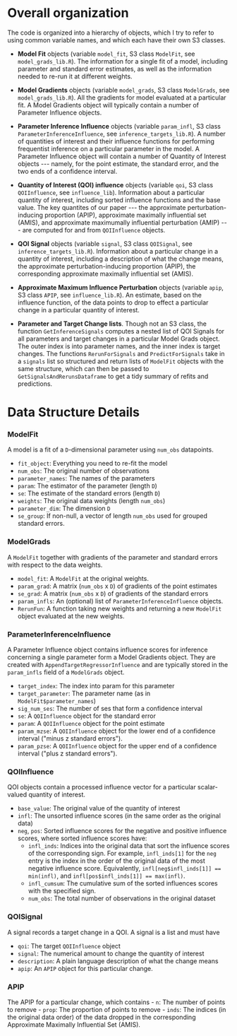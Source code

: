 
# Overall organization

The code is organized into a hierarchy of objects, which I try to refer
to using common variable names, and which each have their own S3 classes.

- **Model Fit** objects
(variable `model_fit`, S3 class `ModelFit`,
see `model_grads_lib.R`).
The information for a single fit of a model, including parameter and
standard error estimates, as well as the information
needed to re-run it at different weights.

- **Model Gradients** objects
(variable `model_grads`, S3 class `ModelGrads`, see `model_grads_lib.R`).
All the gradients for model evaluated at a particular fit.
A Model Gradients object will typically
contain a number of Parameter Influence objects.

- **Parameter Inference Influence**  objects
(variable `param_infl`, S3 class `ParameterInferenceInfluence`,
see `inference_targets_lib.R`).
A number of quantities of interest and their
influence functions for performing frequentist inference on a particular
parameter in the model. A Parameter Influence object will contain a number of
Quantity of Interest objects --- namely, for the point estimate, the
standard error, and the two ends of a
confidence interval.

- **Quantity of Interest (QOI) influence** objects
(variable `qoi`, S3 class `QOIInfluence`, see `influence_lib`).
Information about a
particular quantity of interest, including sorted influence functions and
the base value.  The key quantites of our paper --- the approximate
perturbation-inducing proportion (APIP), approximate maximally influential
set (AMIS), and approximate maximumally influential perturbation (AMIP) ---
are computed for and from `QOIInfluence` objects.

- **QOI Signal** objects
(variable `signal`, S3 class `QOISignal`, see `inference_targets_lib.R`).
Information about a particular change in a quantity of interest, including a description of what the change means, the approximate
perturbation-inducing proportion
(APIP), the corresponding approximate maximally influential set (AMIS).

- **Approximate Maximum Influence Perturbation** objects
(variable `apip`, S3 class `APIP`, see `influence_lib.R`).  An estimate,
based on the influence function, of the data points to drop to effect a
particular change in a particular quantity of interest.

- **Parameter and Target Change lists**.  Though not an S3 class, the
function `GetInferenceSignals` computes a nested list of QOI Signals
for all parameters and target changes in a particular Model Grads object.
The outer index is into parameter names, and the inner index is target
changes.  The functions `RerunForSignals` and `PredictForSignals` take
in a `signals` list so structured and return lists of `ModelFit` objects
with the same structure, which can then be passed to
`GetSignalsAndRerunsDataframe` to get a tidy summary of refits and predictions.


# Data Structure Details

### ModelFit

A model is a fit of a `D`-dimensional parameter using `num_obs` datapoints.
- `fit_object`:          Everything you need to re-fit the model
- `num_obs`:      The original number of observations
- `parameter_names`:    The names of the parameters
- `param`:   The estimator of the parameter (length `D`)
- `se`:      The estimate of the standard errors (length `D`)
- `weights`:    The original data weights (length `num_obs`)
- `parameter_dim`:    The dimension `D`
- `se_group`: If non-null, a vector of length `num_obs` used for grouped
standard errors.

### ModelGrads

A `ModelFit` together with gradients of the parameter and standard errors
with respect to the data weights.
- `model_fit`:  A `ModelFit` at the original weights.
- `param_grad`:  A matrix (`num_obs` x `D`) of gradients of the point estimates
- `se_grad`:    A matrix (`num_obs` x `D`) of gradients of the standard errors
- `param_infls`:  An (optional) list of `ParameterInferenceInfluence` objects.
- `RerunFun`:  A function taking new weights and returning a new `ModelFit`
object evaluated at the new weights.

### ParameterInferenceInfluence

A Parameter Influence object contains influence scores for inference concerning
a single parameter form a Model Gradients object.  They are
created with `AppendTargetRegressorInfluence` and are typically stored in
the `param_infls` field of a `ModelGrads` object.
- `target_index`:   The index into param for this parameter
- `target_parameter`:   The  parameter name (as in `ModelFit$parameter_names`)
- `sig_num_ses`:    The number of ses that form a confidence interval
- `se`: A `QOIInfluence` object for the standard error
- `param`:  A  `QOIInfluence` object for the point estimate
- `param_mzse`:  A  `QOIInfluence` object for the lower end of a confidence
interval ("minus z standard errors").
- `param_pzse`:  A  `QOIInfluence` object for the upper end of a confidence
interval ("plus z standard errors").

### QOIInfluence

QOI objects contain a processed influence vector for a particular scalar-valued
quantity of interest.
- `base_value`:     The original value of the quantity of interest
- `infl`: The unsorted influence scores (in the same order as the original data)
- `neg`, `pos`:       Sorted influence scores for the negative and positive
influence scores, where sorted influence scores have:
  - `infl_inds`:      Indices into the original data that sort the influence
scores of the corresponding sign.  For example, `infl_inds[1]`
for the `neg` entry is the index in the order of the original
data of the most negative influence score.  Equivalently,
`infl[neg$infl_inds[1]] == min(infl)`, and
`infl[pos$infl_inds[1]] == max(infl)`.
  - `infl_cumsum`:    The cumulative sum of the sorted influences scores with
the specified sign.
  - `num_obs`:   The total number of observations in the original dataset

### QOISignal

A signal records a target change in a QOI.  A signal is a list and must have
- `qoi`:         The target `QOIInfluence` object
- `signal`:         The numerical amount to change the quantity of interest
- `description`:    A plain language description of what the change means
- `apip`:    An `APIP` object for this particular change.

### APIP
The APIP for a particular change, which contains
    - `n`: The number of points to remove
    - `prop`: The proportion of points to remove
    - `inds`: The indices (in the original data order) of the data dropped in
    the corresponding Approximate Maximally Influential Set (AMIS).
